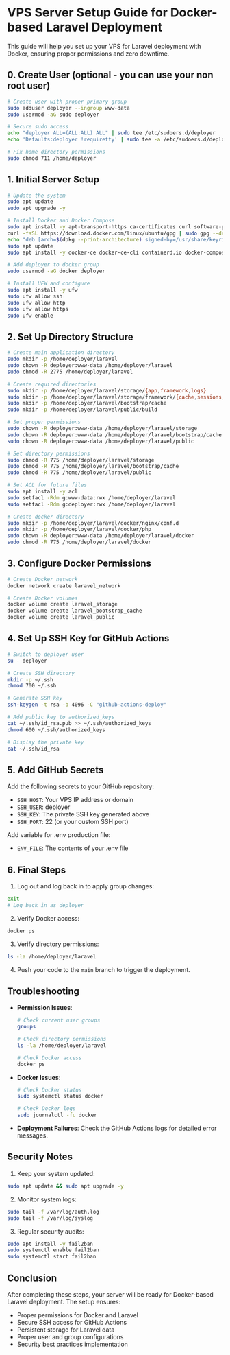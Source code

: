 # VPS Server Setup Guide for Docker-based Laravel Deployment

This guide will help you set up your VPS for Laravel deployment with Docker, ensuring proper permissions and zero downtime.

## 0. Create User (optional - you can use your non root user)

```bash
# Create user with proper primary group
sudo adduser deployer --ingroup www-data
sudo usermod -aG sudo deployer

# Secure sudo access
echo "deployer ALL=(ALL:ALL) ALL" | sudo tee /etc/sudoers.d/deployer
echo 'Defaults:deployer !requiretty' | sudo tee -a /etc/sudoers.d/deployer  

# Fix home directory permissions
sudo chmod 711 /home/deployer
```

## 1. Initial Server Setup

```bash
# Update the system
sudo apt update
sudo apt upgrade -y

# Install Docker and Docker Compose
sudo apt install -y apt-transport-https ca-certificates curl software-properties-common
curl -fsSL https://download.docker.com/linux/ubuntu/gpg | sudo gpg --dearmor -o /usr/share/keyrings/docker-archive-keyring.gpg
echo "deb [arch=$(dpkg --print-architecture) signed-by=/usr/share/keyrings/docker-archive-keyring.gpg] https://download.docker.com/linux/ubuntu $(lsb_release -cs) stable" | sudo tee /etc/apt/sources.list.d/docker.list > /dev/null
sudo apt update
sudo apt install -y docker-ce docker-ce-cli containerd.io docker-compose-plugin

# Add deployer to docker group
sudo usermod -aG docker deployer

# Install UFW and configure
sudo apt install -y ufw
sudo ufw allow ssh
sudo ufw allow http
sudo ufw allow https
sudo ufw enable
```

## 2. Set Up Directory Structure

```bash
# Create main application directory
sudo mkdir -p /home/deployer/laravel
sudo chown -R deployer:www-data /home/deployer/laravel
sudo chmod -R 2775 /home/deployer/laravel

# Create required directories
sudo mkdir -p /home/deployer/laravel/storage/{app,framework,logs}
sudo mkdir -p /home/deployer/laravel/storage/framework/{cache,sessions,views}
sudo mkdir -p /home/deployer/laravel/bootstrap/cache
sudo mkdir -p /home/deployer/laravel/public/build

# Set proper permissions
sudo chown -R deployer:www-data /home/deployer/laravel/storage
sudo chown -R deployer:www-data /home/deployer/laravel/bootstrap/cache
sudo chown -R deployer:www-data /home/deployer/laravel/public

# Set directory permissions
sudo chmod -R 775 /home/deployer/laravel/storage
sudo chmod -R 775 /home/deployer/laravel/bootstrap/cache
sudo chmod -R 775 /home/deployer/laravel/public

# Set ACL for future files
sudo apt install -y acl
sudo setfacl -Rdm g:www-data:rwx /home/deployer/laravel
sudo setfacl -Rdm g:deployer:rwx /home/deployer/laravel

# Create docker directory
sudo mkdir -p /home/deployer/laravel/docker/nginx/conf.d
sudo mkdir -p /home/deployer/laravel/docker/php
sudo chown -R deployer:www-data /home/deployer/laravel/docker
sudo chmod -R 775 /home/deployer/laravel/docker
```

## 3. Configure Docker Permissions

```bash
# Create Docker network
docker network create laravel_network

# Create Docker volumes
docker volume create laravel_storage
docker volume create laravel_bootstrap_cache
docker volume create laravel_public
```

## 4. Set Up SSH Key for GitHub Actions

```bash
# Switch to deployer user
su - deployer

# Create SSH directory
mkdir -p ~/.ssh
chmod 700 ~/.ssh

# Generate SSH key
ssh-keygen -t rsa -b 4096 -C "github-actions-deploy"

# Add public key to authorized_keys
cat ~/.ssh/id_rsa.pub >> ~/.ssh/authorized_keys
chmod 600 ~/.ssh/authorized_keys

# Display the private key
cat ~/.ssh/id_rsa
```

## 5. Add GitHub Secrets

Add the following secrets to your GitHub repository:

- `SSH_HOST`: Your VPS IP address or domain
- `SSH_USER`: deployer
- `SSH_KEY`: The private SSH key generated above
- `SSH_PORT`: 22 (or your custom SSH port)

Add variable for .env production file:
- `ENV_FILE`: The contents of your .env file

## 6. Final Steps

1. Log out and log back in to apply group changes:
```bash
exit
# Log back in as deployer
```

2. Verify Docker access:
```bash
docker ps
```

3. Verify directory permissions:
```bash
ls -la /home/deployer/laravel
```

4. Push your code to the `main` branch to trigger the deployment.

## Troubleshooting

- **Permission Issues**: 
  ```bash
  # Check current user groups
  groups
  
  # Check directory permissions
  ls -la /home/deployer/laravel
  
  # Check Docker access
  docker ps
  ```

- **Docker Issues**:
  ```bash
  # Check Docker status
  sudo systemctl status docker
  
  # Check Docker logs
  sudo journalctl -fu docker
  ```

- **Deployment Failures**: Check the GitHub Actions logs for detailed error messages.

## Security Notes

1. Keep your system updated:
```bash
sudo apt update && sudo apt upgrade -y
```

2. Monitor system logs:
```bash
sudo tail -f /var/log/auth.log
sudo tail -f /var/log/syslog
```

3. Regular security audits:
```bash
sudo apt install -y fail2ban
sudo systemctl enable fail2ban
sudo systemctl start fail2ban
```

## Conclusion

After completing these steps, your server will be ready for Docker-based Laravel deployment. The setup ensures:
- Proper permissions for Docker and Laravel
- Secure SSH access for GitHub Actions
- Persistent storage for Laravel data
- Proper user and group configurations
- Security best practices implementation 